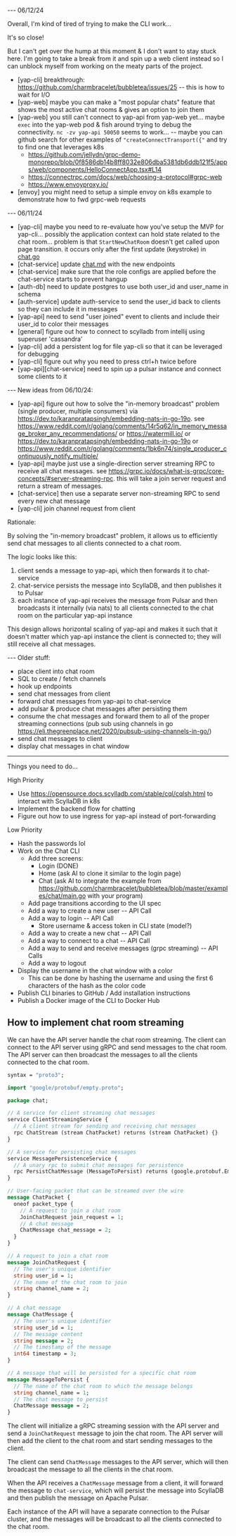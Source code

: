 --- 06/12/24

Overall, I'm kind of tired of trying to make the CLI work...

It's so close!

But I can't get over the hump at this moment & I don't want to stay stuck here. I'm going to take a break from it
and spin up a web client instead so I can unblock myself from working on the meaty parts of the project.

- [yap-cli] breakthrough: https://github.com/charmbracelet/bubbletea/issues/25 -- this is how to wait for I/O
- [yap-web] maybe you can make a "most popular chats" feature that shows the most active chat rooms & gives an option to join them
- [yap-web] you still can't connect to yap-api from yap-web yet... maybe `exec` into the yap-web pod & fish around trying to debug the connectivity. `nc -zv yap-api 50050` seems to work... -- maybe you can github search for other examples of `"createConnectTransport({"` and try to find one that leverages k8s
  - https://github.com/jellydn/grpc-demo-monorepo/blob/0f8586db14b8ff8032e806dba5381db6ddb121f5/apps/web/components/HelloConnectApp.tsx#L14
  - https://connectrpc.com/docs/web/choosing-a-protocol#grpc-web
  - https://www.envoyproxy.io/
- [envoy] you might need to setup a simple envoy on k8s example to demonstrate how to fwd grpc-web requests

--- 06/11/24

- [yap-cli] maybe you need to re-evaluate how you've setup the MVP for yap-cli... possibly the application context can hold state related to the chat room... problem is that `StartNewChatRoom` doesn't get called upon page transition. it occurs only after the first update (keystroke) in [chat.go](yap-cli/internal/chat/chat.go)
- [chat-service] update [chat.md](documentation/grpcurl/chat.md) with the new endpoints
- [chat-service] make sure that the role configs are applied before the chat-service starts to prevent hangup
- [auth-db] need to update postgres to use both user_id and user_name in schema
- [auth-service] update auth-service to send the user_id back to clients so they can include it in messages
- [yap-api] need to send "user joined" event to clients and include their user_id to color their messages
- [general] figure out how to connect to scylladb from intellij using superuser 'cassandra'
- [yap-cli] add a persistent log for file yap-cli so that it can be leveraged for debugging
- [yap-cli] figure out why you need to press ctrl+h twice before 
- [yap-api][chat-service] need to spin up a pulsar instance and connect some clients to it

--- New ideas from 06/10/24:

- [yap-api] figure out how to solve the "in-memory broadcast" problem (single producer, multiple consumers) via https://dev.to/karanpratapsingh/embedding-nats-in-go-19o. see https://www.reddit.com/r/golang/comments/14r5q62/in_memory_message_broker_any_recommendations/ or https://watermill.io/ or https://dev.to/karanpratapsingh/embedding-nats-in-go-19o or https://www.reddit.com/r/golang/comments/1bk6n74/single_producer_continuously_notify_multiple/
- [yap-api] maybe just use a single-direction server streaming RPC to receive all chat messages. see https://grpc.io/docs/what-is-grpc/core-concepts/#server-streaming-rpc. this will take a join server request and return a stream of messages.
- [chat-service] then use a separate server non-streaming RPC to send every new chat message
- [yap-cli] join channel request from client

Rationale:

By solving the "in-memory broadcast" problem, it allows us to efficiently send chat messages to all clients connected to a chat room.

The logic looks like this:
1. client sends a message to yap-api, which then forwards it to chat-service
2. chat-service persists the message into ScyllaDB, and then publishes it to Pulsar
3. each instance of yap-api receives the message from Pulsar and then broadcasts it internally (via nats) to all clients connected to the chat room on the particular yap-api instance

This design allows horizontal scaling of yap-api and makes it such that it doesn't matter which yap-api instance the client is connected to; they will still receive all chat messages.

--- Older stuff:

- place client into chat room
- SQL to create / fetch channels
- hook up endpoints 
- send chat messages from client
- forward chat messages from yap-api to chat-service
- add pulsar & produce chat messages after persisting them
- consume the chat messages and forward them to all of the proper streaming connections (pub sub using channels in go https://eli.thegreenplace.net/2020/pubsub-using-channels-in-go/)
- send chat messages to client
- display chat messages in chat window

---

Things you need to do...

High Priority
- Use https://opensource.docs.scylladb.com/stable/cql/cqlsh.html to interact with ScyllaDB in k8s
- Implement the backend flow for chatting
- Figure out how to use ingress for yap-api instead of port-forwarding

Low Priority

- Hash the passwords lol
- Work on the Chat CLI
  - Add three screens:
    - Login (DONE)
    - Home (ask AI to clone it similar to the login page)
    - Chat (ask AI to integrate the example from https://github.com/charmbracelet/bubbletea/blob/master/examples/chat/main.go with your program)
  - Add page transitions according to the UI spec
  - Add a way to create a new user -- API Call
  - Add a way to login -- API Call
    - Store username & access token in CLI state (model?)
  - Add a way to create a new chat -- API Call
  - Add a way to connect to a chat -- API Call
  - Add a way to send and receive messages (grpc streaming) -- API Calls
  - Add a way to logout
- Display the username in the chat window with a color
  - This can be done by hashing the username and using the first 6 characters of the hash as the color code
- Publish CLI binaries to GitHub / Add installation instructions
- Publish a Docker image of the CLI to Docker Hub


## How to implement chat room streaming

We can have the API server handle the chat room streaming. The client can connect to the API server using gRPC and send messages to the chat room. The API server can then broadcast the messages to all the clients connected to the chat room.

```protobuf
syntax = "proto3";

import "google/protobuf/empty.proto";

package chat;

// A service for client streaming chat messages
service ClientStreamingService {
  // A client stream for sending and receiving chat messages
  rpc ChatStream (stream ChatPacket) returns (stream ChatPacket) {}
}

// A service for persisting chat messages
service MessagePersistenceService {
  // A unary rpc to submit chat messages for persistence
  rpc PersistChatMessage (MessageToPersist) returns (google.protobuf.Empty) {}
}

// User-facing packet that can be streamed over the wire
message ChatPacket {
  oneof packet_type {
    // A request to join a chat room
    JoinChatRequest join_request = 1;
    // A chat message
    ChatMessage chat_message = 2;
  }
}

// A request to join a chat room
message JoinChatRequest {
  // The user's unique identifier
  string user_id = 1;
  // The name of the chat room to join
  string channel_name = 2;
}

// A chat message
message ChatMessage {
  // The user's unique identifier
  string user_id = 1;
  // The message content
  string message = 2;
  // The timestamp of the message
  int64 timestamp = 3;
}

// A message that will be persisted for a specific chat room
message MessageToPersist {
  // The name of the chat room to which the message belongs
  string channel_name = 1;
  // The chat message to persist
  ChatMessage message = 2;
}
```

The client will initialize a gRPC streaming session with the API server and send a `JoinChatRequest` message to join the chat room. The API server will then add the client to the chat room and start sending messages to the client.

The client can send `ChatMessage` messages to the API server, which will then broadcast the message to all the clients in the chat room.

When the API receives a `ChatMessage` message from a client, it will forward the message to `chat-service`, which will persist the message into ScyllaDB and then publish the message on Apache Pulsar.

Each instance of the API will have a separate connection to the Pulsar cluster, and the messages will be broadcast to all the clients connected to the chat room.